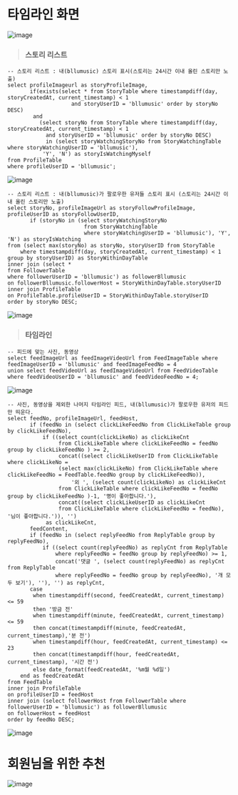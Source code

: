 # 타임라인 화면

![image](https://user-images.githubusercontent.com/43658658/132867830-2b43d479-e39a-40ef-b70a-ba6393e83046.png)

> <h3>스토리 리스트</h3>

``` mysql
-- 스토리 리스트 : 내(bllumusic) 스토리 표시(스토리는 24시간 이내 올린 스토리만 노출)
select profileImageurl as storyProfileImage,
       if(exists(select * from StoryTable where timestampdiff(day, storyCreatedAt, current_timestamp) < 1
                    and storyUserID = 'bllumusic' order by storyNo DESC)
        and
          (select storyNo from StoryTable where timestampdiff(day, storyCreatedAt, current_timestamp) < 1
            and storyUserID = 'bllumusic' order by storyNo DESC)
            in (select storyWatchingStoryNo from StoryWatchingTable where storyWatchingUserID = 'bllumusic'),
           'Y', 'N') as storyIsWatchingMyself
from ProfileTable
where profileUserID = 'bllumusic';
```

![image](https://user-images.githubusercontent.com/43658658/132847659-86841857-bd95-4b32-b1df-ca9bf9262cde.png)

``` mysql
-- 스토리 리스트 : 내(bllumusic)가 팔로우한 유저들 스토리 표시 (스토리는 24시간 이내 올린 스토리만 노출)
select storyNo, profileImageUrl as storyFollowProfileImage, profileUserID as storyFollowUserID,
       if (storyNo in (select storyWatchingStoryNo
                        from StoryWatchingTable
                        where storyWatchingUserID = 'bllumusic'), 'Y', 'N') as storyIsWatching
from (select max(storyNo) as storyNo, storyUserID from StoryTable
    where timestampdiff(day, storyCreatedAt, current_timestamp) < 1 group by storyUserID) as StoryWithinDayTable
inner join (select *
from FollowerTable
where followerUserID = 'bllumusic') as followerBllumusic
on followerBllumusic.followerHost = StoryWithinDayTable.storyUserID
inner join ProfileTable
on ProfileTable.profileUserID = StoryWithinDayTable.storyUserID
order by storyNo DESC;
```

![image](https://user-images.githubusercontent.com/43658658/132847785-f03fd450-d60f-4d61-a484-b82ff5125b71.png)

> <h3>타임라인</h3>

``` mysql
-- 피드에 맞는 사진, 동영상
select feedImageUrl as feedImageVideoUrl from FeedImageTable where feedImageUserID = 'bllumusic' and feedImageFeedNo = 4
union select feedVideoUrl as feedImageVideoUrl from FeedVideoTable where feedVideoUserID = 'bllumusic' and feedVideoFeedNo = 4;
```

![image](https://user-images.githubusercontent.com/43658658/132867724-5bf41e5f-32f6-46d7-a88d-66f6f0b01c94.png)

``` mysql
-- 사진, 동영상을 제외한 나머지 타임라인 피드, 내(bllumusic)가 팔로우한 유저의 피드만 띄운다.
select feedNo, profileImageUrl, feedHost,
       if (feedNo in (select clickLikeFeedNo from ClickLikeTable group by clickLikeFeedNo),
           if ((select count(clickLikeNo) as clickLikeCnt
                from ClickLikeTable where clickLikeFeedNo = feedNo group by clickLikeFeedNo ) >= 2,
                concat((select clickLikeUserID from ClickLikeTable where clickLikeNo =
                (select max(clickLikeNo) from ClickLikeTable where clickLikeFeedNo = FeedTable.feedNo group by clickLikeFeedNo)),
                    '외 ', (select count(clickLikeNo) as clickLikeCnt
                from ClickLikeTable where clickLikeFeedNo = feedNo group by clickLikeFeedNo )-1, '명이 좋아합니다.'),
                concat((select clickLikeUserID as clickLikeCnt
                from ClickLikeTable where clickLikeFeedNo = feedNo), '님이 좋아합니다.')), '')
            as clickLikeCnt,
       feedContent,
       if (feedNo in (select replyFeedNo from ReplyTable group by replyFeedNo),
           if ((select count(replyFeedNo) as replyCnt from ReplyTable
               where replyFeedNo = feedNo group by replyFeedNo) >= 1,
               concat('댓글 ', (select count(replyFeedNo) as replyCnt from ReplyTable
               where replyFeedNo = feedNo group by replyFeedNo), '개 모두 보기'), ''), '') as replyCnt,
       case
        when timestampdiff(second, feedCreatedAt, current_timestamp) <= 59
        then '방금 전'
        when timestampdiff(minute, feedCreatedAt, current_timestamp) <= 59
        then concat(timestampdiff(minute, feedCreatedAt, current_timestamp),'분 전')
        when timestampdiff(hour, feedCreatedAt, current_timestamp) <= 23
        then concat(timestampdiff(hour, feedCreatedAt, current_timestamp), '시간 전')
        else date_format(feedCreatedAt, '%m월 %d일')
    end as feedCreatedAt
from FeedTable
inner join ProfileTable
on profileUserID = feedHost
inner join (select followerHost from FollowerTable where followerUserID = 'bllumusic') as followerBllumusic
on followerHost = feedHost
order by feedNo DESC;
```

![image](https://user-images.githubusercontent.com/43658658/132862863-b36921c6-1334-42ea-9584-4bc1098825a8.png)

# 회원님을 위한 추천

![image](https://user-images.githubusercontent.com/43658658/132868101-11c76ec7-eb03-4e5b-baef-415c789d0b51.png)

